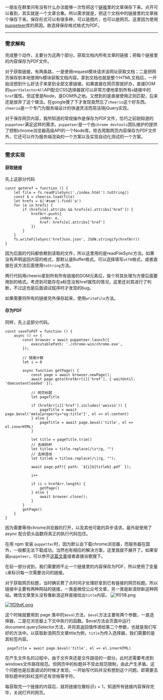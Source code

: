 一朋友在群里问有没有什么办法能够一次性把这个[链接](https://shimo.im/docs/vj38GdGpqDJtGkKJ/read?scene=2&clicktime=1580658023&enterid=1580658023&from=timeline&isappinstalled=0)里的文章保存下来。点开可以看到，其实就是一个文章合集。所以需求就是，把这个文档中的链接里的文章挨个保存下来。保存形式可以有很多种，可以是图片，也可以是网页。这里因为使用[puppeteer](https://github.com/puppeteer/puppeteer)库的原因，故选择保存格式格式为PDF。

---

### 需求解构
完成整个动作，主要分为这两个部分。获取文档内所有文章的链接；把每个链接里的内容保存为PDF文件。

对于获取链接，有两条路，一是使用request模块请求该网址获取文档；二是把网页保存到本地使用fs模块获取文档内容。拿到文档也就是整个HTML文档后，一开始没想到什么好法子来拿到全部文章链接。如果直接在网页那就好办，直接DOM的`quertSelectorAll`API配合CSS选择器就可以非常方便地拿到所有`a`链接中的`href`属性。但这里是Node，是DOM外之地。又想到的是直接使用正则匹配，后来还是放弃了这个做法。在google搜了下才发现竟然忘了`cheerio`这个好东西。`cheerio`是一个专门为服务端设计的快速灵活而简洁得jQuery实现。

对于保存网页内容，我所知道的常规操作是保存为PDF文件，恰巧之前刚知道的`puppeteer`满足这样的需求。`puppeteer`是一个由`chrome devtools`团队维护的提供了控制chrome浏览器高级API的一个Node库。除去爬取网页内容保存为PDF文件外，它还可以作为服务端渲染的一个方案以及实现自动化测试的一个方案。

---

### 需求实现

#### 获取链接
先上这部分代码
```
const getHref = function () {
    let file = fs.readFileSync('./index.html').toString()
    const $ = cheerio.load(file)
    let hrefs = $('#sam').find('a')
    for (e in hrefs) {
        if (hrefs[e].attribs && hrefs[e].attribs['href']) {
            hrefArr.push({
                index: e,
                href: hrefs[e].attribs['href']
            })
        }
    }
    fs.writeFileSync('hrefJson.json', JSON.stringify(hrefArr))
}
```
因为后面的代码都依赖到读取的文件，所以这里用的是readFileSync方法。如果没有声明返回内容的格式，那默认是Buffer格式。可以选择填写`utf8`格式，或者直接在该方法后面使用`toString`方法。

两行代码用cheerio拿到所有所有链接的DOM元素后，挨个将其处理为方便后面要用到的格式。考虑到可能存在a标签没有href属性的情况，这里还对其进行了判断，不过这也是后面调试程序时才发现的bug。

如果需要将所有的链接另外保存起来，使用`writeFile`方法。

#### 存为PDF
同样，先上这部分代码。
```
const saveToPdf = function () {
    async () => {
        const browser = await puppeteer.launch({
            executablePath: './chrome-win/chrome.exe',
        });

        // 链接计数
        let i = 0

        async function getPage() {
            const page = await browser.newPage();
            await page.goto(hrefArr[i]['href'], { waitUntil: 'domcontentloaded' });

            // 网页标题
            let pageTitle

            if (hrefArr[i]['href'].includes('weixin')) {
                pageTitle = await page.$eval('meta[property="og:title"]', el => el.content)
            } else {
                pageTitle = await page.$eval('title', el => el.innerHTML)
            }

            let title = pageTitle.trim()
            // 去掉斜杆
            let titlea = title.replace(/\s*/g, "")
            // 去掉竖线
            let titleb = titlea.replace(/\|/g, "");
            
            await page.pdf({ path: `${i}${titleb}.pdf` });

            i++

            if (i < hrefArr.length) {
                getPage()
            } else {
                await browser.close();
            }
        }
        getPage()
    }
}
```
因为需要等待chrome浏览器的打开，以及其他可能的异步请求。最外层使用了async 配合箭头函数将真正的执行代码包住。

在用 npm 安装 `puppetter`时，因为默认会下载chrome浏览器，而服务器在国外，一般都无法下载成功。当然也有相应的解决方案，这里我就不展开了。如果安装`puppeteer`，可以参开[这篇文章](https://cnodejs.org/topic/5a4d8d2299d207fa49f5cbbc)或者直接谷歌搜下。

在前一部分说到，我们需要把不止一个链接里的内容保存为PDF，所以使用了变量`i`来标识每一次需要访问的链接。


对于获取网页标题，当时确实费了点时间才处理好拿到已有链接的网页标题。所以链接中主要有两种网站的链接，一类是微信公众号文章，另一类是新浪财新这种网站。微信文章里头没有像新浪这样直接给出`title`内容。
![1f01l8.png](https://s2.ax1x.com/2020/02/09/1f01l8.png)

[![1fD9xK.png](https://s2.ax1x.com/2020/02/09/1fD9xK.png)](https://imgchr.com/i/1fD9xK)

这个时候就要用到 page 类中的`$eval`方法，`$eval`方法主要有两个参数，一是选择器，二是在浏览器上下文中执行的函数。$eval方法会页面中运行document.querySelector方法，并将其返回值传递给第二个参数，也就是我们写好的方法中。以获取新浪网页文章title为例，`title`为传入选择器，我们需要的是其标签内容。

```
 pageTitle = await page.$eval('title', el => el.innerHTML)
```

在产生文件名的过程中，由于文件夹还是文件路径的一部分。此时还需要考虑到windows文件路径规范。但网页中的标题并不受此规范限制，由此产生矛盾。这个问题也是后面调试的时候才发现，一开始写代码并没有想到这个问题。即需要去除标题中的斜杠竖杆还有空格等字符。

每获取完一个链接的内容后，就将链接位置标识`i` + 1，知道所有链接内容保存完毕，关闭打开的网页。
